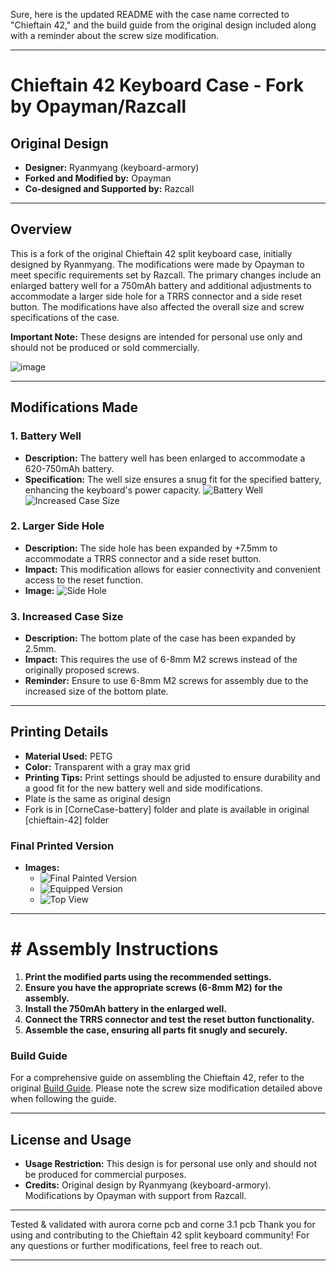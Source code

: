 Sure, here is the updated README with the case name corrected to "Chieftain 42," and the build guide from the original design included along with a reminder about the screw size modification.

---

# Chieftain 42 Keyboard Case - Fork by Opayman/Razcall

## Original Design
- **Designer:** Ryanmyang (keyboard-armory)
- **Forked and Modified by:** Opayman
- **Co-designed and Supported by:** Razcall

---

## Overview
This is a fork of the original Chieftain 42 split keyboard case, initially designed by Ryanmyang. The modifications were made by Opayman to meet specific requirements set by Razcall. The primary changes include an enlarged battery well for a 750mAh battery and additional adjustments to accommodate a larger side hole for a TRRS connector and a side reset button. The modifications have also affected the overall size and screw specifications of the case.

**Important Note:** These designs are intended for personal use only and should not be produced or sold commercially.

![image](https://github.com/Opayman/keyboard-armory-battery-/assets/77932065/ca236bee-00bb-48e4-b1df-b4a60b163190)


---

## Modifications Made

### 1. Battery Well
- **Description:** The battery well has been enlarged to accommodate a 620-750mAh battery.
- **Specification:** The well size ensures a snug fit for the specified battery, enhancing the keyboard's power capacity.
![Battery Well](https://github.com/Opayman/keyboard-armory-battery-/assets/77932065/8ecf7208-f531-49b2-aaf7-32f6f8258d28)
![Increased Case Size](https://github.com/Opayman/keyboard-armory-battery-/assets/77932065/44831d98-12bb-48a7-8cf7-853f9304d150)

### 2. Larger Side Hole
- **Description:** The side hole has been expanded by +7.5mm to accommodate a TRRS connector and a side reset button.
- **Impact:** This modification allows for easier connectivity and convenient access to the reset function.
- **Image:** ![Side Hole](https://github.com/Opayman/keyboard-armory-battery-/assets/77932065/89cd3711-8feb-42e2-8739-8ba924f1f586)

### 3. Increased Case Size
- **Description:** The bottom plate of the case has been expanded by 2.5mm.
- **Impact:** This requires the use of 6-8mm M2 screws instead of the originally proposed screws.
- **Reminder:** Ensure to use 6-8mm M2 screws for assembly due to the increased size of the bottom plate.

---

## Printing Details

- **Material Used:** PETG
- **Color:** Transparent with a gray max grid
- **Printing Tips:** Print settings should be adjusted to ensure durability and a good fit for the new battery well and side modifications.
- Plate is the same as original design
- Fork is in [CorneCase-battery] folder and plate is available in original [chieftain-42] folder

### Final Printed Version
- **Images:**
  - ![Final Painted Version](https://github.com/Opayman/keyboard-armory-battery-/assets/77932065/7b53ea9d-e4a3-4865-b37b-6714115054a7)
  - ![Equipped Version](https://github.com/Opayman/keyboard-armory-battery-/assets/77932065/3d280891-50c9-4b3e-a173-70e8a6770e68)
  - ![Top View](https://github.com/Opayman/keyboard-armory-battery-/assets/77932065/2d2fe817-4e63-4e6a-be00-14e8d79b9d2b)

---

# # Assembly Instructions

1. **Print the modified parts using the recommended settings.**
2. **Ensure you have the appropriate screws (6-8mm M2) for the assembly.**
3. **Install the 750mAh battery in the enlarged well.**
4. **Connect the TRRS connector and test the reset button functionality.**
5. **Assemble the case, ensuring all parts fit snugly and securely.**

### Build Guide
For a comprehensive guide on assembling the Chieftain 42, refer to the original [Build Guide](https://github.com/ryanmyang/keyboard-armory/blob/main/chieftain-42/Build%20Guide.pdf). Please note the screw size modification detailed above when following the guide.

---

## License and Usage

- **Usage Restriction:** This design is for personal use only and should not be produced for commercial purposes.
- **Credits:** Original design by Ryanmyang (keyboard-armory). Modifications by Opayman with support from Razcall.

---
Tested & validated with aurora corne pcb and corne 3.1 pcb
Thank you for using and contributing to the Chieftain 42 split keyboard community! For any questions or further modifications, feel free to reach out.

---


